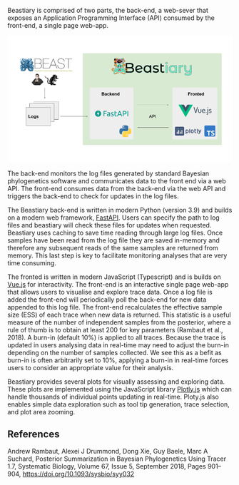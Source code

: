 Beastiary is comprised of two parts, the back-end, a web-sever that exposes an Application Programming Interface (API) consumed by the front-end, a single page web-app.

![](images/Implementation.png)

The back-end monitors the log files generated by standard Bayesian phylogenetics software and communicates data to the front end via a web API. The front-end consumes data from the back-end via the web API and triggers the back-end to check for updates in the log files.

The Beastiary back-end is written in modern Python (version 3.9) and builds on a modern web framework, [FastAPI](https://fastapi.tiangolo.com/). Users can specify the path to log files and beastiary will check these files for updates when requested. Beastiary uses caching to save time reading through large log files. Once samples have been read from the log file they are saved in-memory and therefore any subsequent reads of the same samples are returned from memory. This last step is key to facilitate monitoring analyses that are very time consuming.

The fronted is written in modern JavaScript (Typescript) and is builds on [Vue.js](https://vuejs.org/) for interactivity. The front-end is an interactive single page web-app that allows users to visualise and explore trace data. Once a log file is added the front-end will periodically poll the back-end for new data appended to this log file. The front-end recalculates the effective sample size (ESS) of each trace when new data is returned. This statistic is a useful measure of the number of independent samples from the posterior, where a rule of thumb is to obtain at least 200 for key parameters (Rambaut et al., 2018). A burn-in (default 10%) is applied to all traces. Because the trace is updated in users analysing data in real-time may need to adjust the burn-in depending on the number of samples collected. We see this as a befit as burn-in is often arbitrarily set to 10%, applying a burn-in in real-time forces users to consider an appropriate value for their analysis.

Beastiary provides several plots for visually assessing and exploring data. These plots are implemented using the JavaScript library [Plotly.js](https://plotly.com/javascript/) which can handle thousands of individual points updating in real-time. Ploty.js also enables simple data exploration such as tool tip generation, trace selection, and plot area zooming. 

## References
Andrew Rambaut, Alexei J Drummond, Dong Xie, Guy Baele, Marc A Suchard, Posterior Summarization in Bayesian Phylogenetics Using Tracer 1.7, Systematic Biology, Volume 67, Issue 5, September 2018, Pages 901–904, https://doi.org/10.1093/sysbio/syy032
